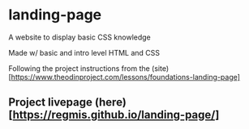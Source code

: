 # landing-page
A website to display basic CSS knowledge

Made w/ basic and intro level HTML and CSS

Following the project instructions from the (site)[https://www.theodinproject.com/lessons/foundations-landing-page]

## Project livepage (here)[https://regmis.github.io/landing-page/]
